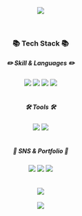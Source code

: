 <div align="center">
<img src="https://capsule-render.vercel.app/api?type=rounded&color=auto&height=250&section=header&text=haryang%20Github!&fontSize=90" />
</div>
<br>
<br>

### <div align="center"> 📚 Tech Stack 📚 </div>
##### <div align="center"> ✏️ Skill & Languages ✏️ </div>
<div align="center">
	<img src="https://img.shields.io/badge/Java-007396?style=flat&logo=Java&logoColor=white" />
	<img src="https://img.shields.io/badge/Spring Boot-6DB33F?style=flat&logo=Spring Boot&logoColor=white" />
	<img src="https://img.shields.io/badge/MySQL-4479A1?style=flat&logo=MySQL&logoColor=white" /> 
  <img src="https://img.shields.io/badge/Gradle-02303A?style=flat&logo=Gradle&logoColor=white" /> 
</div>
<br>

##### <div align="center"> 🛠 Tools 🛠 </div>
<div align="center">
	<img src="https://img.shields.io/badge/Intellij IDEA-336699?style=flat&logo=Intellij IDEA&logoColor=white" />
	<img src="https://img.shields.io/badge/GitHub-181717?style=flat&logo=GitHub&logoColor=white" />
</div>
<br>

##### <div align="center"> 🐾 SNS & Portfolio 🐾 </div>
<div align="center">
	<img src="https://img.shields.io/badge/Tistory-C41E25?style=flat&logo=Tistory&logoColor=white" />
	<img src="https://img.shields.io/badge/Gmail-006600?style=flat&logo=Gmail&logoColor=white" />
	<img src="https://img.shields.io/badge/PortFolio-9999FF?style=flat&logo=Proton&logoColor=white" />
</div>
<br>
<br>

<div align="center">
  <img src="https://github-readme-stats.vercel.app/api/top-langs/?username=haryang92&layout=compact">
</div>
<br>
<div align="center">
  <img src="https://github-readme-stats.vercel.app/api?username=haryang92&show_icons=true">
</div>
